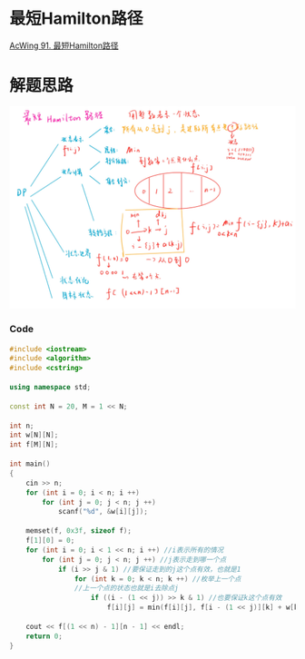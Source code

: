 # 最短Hamilton路径
[AcWing 91. 最短Hamilton路径](https://www.acwing.com/problem/content/93/)

# 解题思路

![dp-24](media/dp-24.jpg)

### Code
```cpp
#include <iostream>
#include <algorithm>
#include <cstring>

using namespace std;

const int N = 20, M = 1 << N;

int n;
int w[N][N];
int f[M][N];

int main()
{
    cin >> n;
    for (int i = 0; i < n; i ++)
        for (int j = 0; j < n; j ++)
            scanf("%d", &w[i][j]);
    
    memset(f, 0x3f, sizeof f);
    f[1][0] = 0;
    for (int i = 0; i < 1 << n; i ++) //i表示所有的情况
        for (int j = 0; j < n; j ++) //j表示走到哪一个点
            if (i >> j & 1) //要保证走到的j这个点有效，也就是1
                for (int k = 0; k < n; k ++) //枚举上一个点
                //上一个点的状态也就是i去除点j
                    if ((i - (1 << j)) >> k & 1) //也要保证k这个点有效
                        f[i][j] = min(f[i][j], f[i - (1 << j)][k] + w[k][j]);
    
    cout << f[(1 << n) - 1][n - 1] << endl;
    return 0;
}
```
